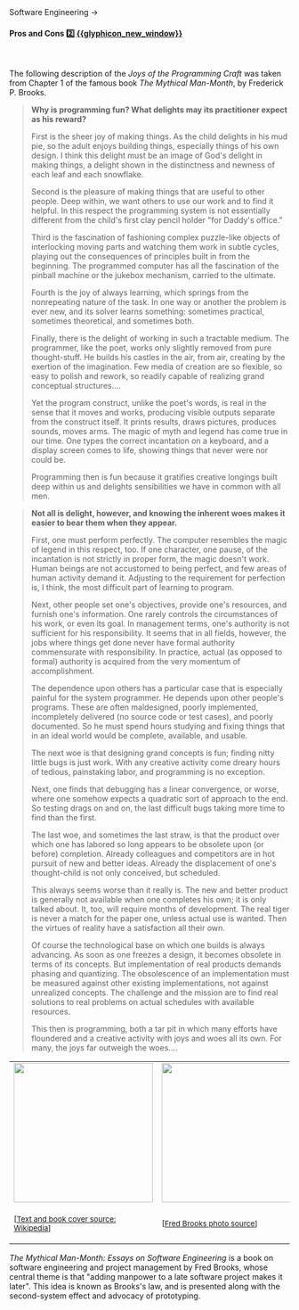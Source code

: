 <div id="path">Software Engineering → </div>

<div id="title">

#### Pros and Cons :two: [{{glyphicon_new_window}}]({{baseUrl}}/softwareEngineering/prosAndCons/index.html)

</div>

<div id="body">

<tip-box type="definition"> 
  <include src="../../common/definitions.md#def-se" />
</tip-box>

The following description of the _Joys of the Programming Craft_ was taken from Chapter 1 of the famous book <trigger for="modal:mmm" trigger="click">_The Mythical Man-Month_, by Frederick P. Brooks</trigger>.

> **Why is programming fun? What delights may its practitioner expect as his reward?**
>
> First is the sheer joy of making things. As the child delights in his mud pie, so the adult enjoys building things,
> especially things of his own design. I think this delight must be an image of God's delight in making things,
> a delight shown in the distinctness and newness of each leaf and each snowflake.
>
> Second is the pleasure of making things that are useful to other people. Deep within, we want others to use our work and
> to find it helpful. In this respect the programming system is not essentially different from the child's
> first clay pencil holder "for Daddy's office."
>
> Third is the fascination of fashioning complex puzzle-like objects of interlocking moving parts and watching them
> work in subtle cycles, playing out the consequences of principles built in from the beginning. The programmed computer
> has all the fascination of the pinball machine or the jukebox mechanism, carried to the ultimate.
>
> Fourth is the joy of always learning, which springs from the nonrepeating nature of the task. In one way or another
> the problem is ever new, and its solver learns something: sometimes practical, sometimes theoretical, and sometimes both.
>
> Finally, there is the delight of working in such a tractable medium. The programmer, like the poet,
> works only slightly removed from pure thought-stuff. He builds his castles in the air, from air, creating by the exertion of
> the imagination. Few media of creation are so flexible, so easy to polish and rework, so readily capable of realizing grand
> conceptual structures....
>
> Yet the program construct, unlike the poet's words, is real in the sense that it moves and works, producing
> visible outputs separate from the construct itself. It prints results, draws pictures, produces sounds, moves arms.
> The magic of myth and legend has come true in our time. One types the correct incantation on a keyboard, and a display screen comes to life,
> showing things that never were nor could be.
>
> Programming then is fun because it gratifies creative longings built deep within us and delights sensibilities we have in common with all men.  


> **Not all is delight, however, and knowing the inherent woes makes it easier to bear them when they appear.**
>
> First, one must perform perfectly. The computer resembles the magic of legend in this respect, too. If one character,
> one pause, of the incantation is not strictly in proper form, the magic doesn't work. Human beings are not accustomed to being perfect,
> and few areas of human activity demand it. Adjusting to the requirement for perfection is, I think, the most difficult part of learning to program.
>
> Next, other people set one's objectives, provide one's resources, and furnish one's information. One rarely controls the
> circumstances of his work, or even its goal. In management terms, one's authority is not sufficient for his responsibility.
> It seems that in all fields, however, the jobs where things get done never have formal authority commensurate with responsibility.
> In practice, actual (as opposed to formal) authority is acquired from the very momentum of accomplishment.
>
> The dependence upon others has a particular case that is especially painful for the system programmer. He depends upon other
> people's programs. These are often maldesigned, poorly implemented, incompletely delivered (no source code or test cases),
> and poorly documented. So he must spend hours studying and fixing things that in an ideal world would be complete, available, and usable.
>
> The next woe is that designing grand concepts is fun; finding nitty little bugs is just work. With any creative activity
> come dreary hours of tedious, painstaking labor, and programming is no exception.
>
> Next, one finds that debugging has a linear convergence, or worse, where one somehow expects a quadratic sort of approach to the end.
> So testing drags on and on, the last difficult bugs taking more time to find than the first.
>
> The last woe, and sometimes the last straw, is that the product over which one has labored so long appears to be
> obsolete upon (or before) completion. Already colleagues and competitors are in hot pursuit of new and better ideas.
> Already the displacement of one's thought-child is not only conceived, but scheduled.
>
> This always seems worse than it really is. The new and better product is generally not available when one completes his own;
> it is only talked about. It, too, will require months of development. The real tiger is never a match for the paper one,
> unless actual use is wanted. Then the virtues of reality have a satisfaction all their own.
>
> Of course the technological base on which one builds is always advancing. As soon as one freezes a design,
> it becomes obsolete in terms of its concepts. But implementation of real products demands phasing and quantizing.
> The obsolescence of an implementation must be measured against other existing implementations, not against unrealized concepts.
> The challenge and the mission are to find real solutions to real problems on actual schedules with available resources.
>
> This then is programming, both a tar pit in which many efforts have floundered and a creative activity with joys
>  and woes all its own. For many, the joys far outweigh the woes....  

<modal title="**:book: The Mythical Man-Month: Essays on Software Engineering**" id="modal:mmm">

<table>
<tr>
<td>
<img src="https://upload.wikimedia.org/wikipedia/en/f/fd/Mythical_man-month_%28book_cover%29.jpg" height="250" /> 
</td>
<td>
<img src="https://upload.wikimedia.org/wikipedia/commons/thumb/9/91/Fred_Brooks.jpg/800px-Fred_Brooks.jpg" height="250" />
</td>
<tr>
<td>

<sub>[[Text and book cover source: Wikipedia](https://en.wikipedia.org/wiki/The_Mythical_Man-Month)]</sub> 
 
</td>
<td>

<sub>[[Fred Brooks photo source](https://commons.wikimedia.org/wiki/File:Fred_Brooks.jpg)]</sub>

</td>
</tr>
</table>

_The Mythical Man-Month: Essays on Software Engineering_ is a book on software engineering and project management by Fred Brooks, whose central theme is that "adding manpower to a late software project makes it later". This idea is known as Brooks's law, and is presented along with the second-system effect and advocacy of prototyping. 

</modal>

</div>

<div id="extras">

<include src="exercises.md" />

</div>


